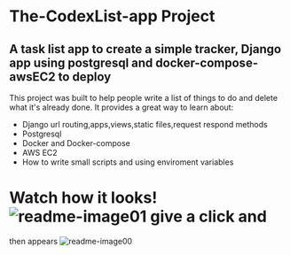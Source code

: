 # The-CodexList-app Project

## A task list app to create a simple tracker, Django app using postgresql and docker-compose-awsEC2 to deploy

This project was built to help people write a list of things to do and delete what it's already done. It provides a great way to learn
about:

* Django url routing,apps,views,static files,request respond methods
* Postgresql
* Docker and Docker-compose
* AWS EC2
* How to write small scripts and using enviroment variables

# Watch how it looks!![readme-image01](https://github.com/ruben-duarte/codexList-app/assets/107430911/181ac0a1-25b2-41eb-9acb-00f4219c2139) give a click and
then appears
![readme-image00](https://github.com/ruben-duarte/codexList-app/assets/107430911/ff924d0a-7bf9-4cc5-aa3e-adab102ff8d2)

